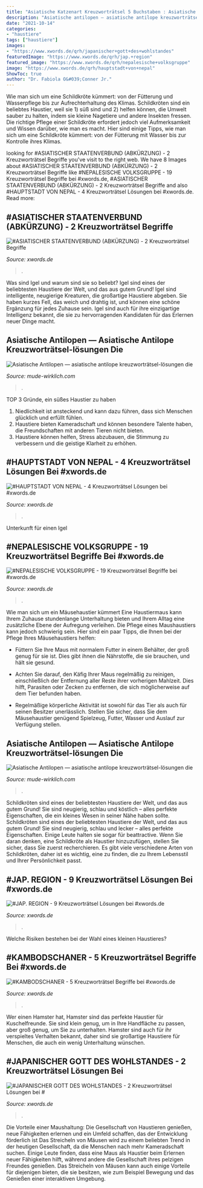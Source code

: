 ```yaml
---
title: "Asiatische Katzenart Kreuzworträtsel 5 Buchstaben : Asiatische Antilopen — Asiatische Antilope Kreuzworträtsel-lösungen Die"
description: "Asiatische antilopen — asiatische antilope kreuzworträtsel-lösungen die"
date: "2021-10-14"
categories:
- "haustiere"
tags: ["haustiere"]
images:
- "https://www.xwords.de/qrh/japanischer+gott+des+wohlstandes"
featuredImage: "https://www.xwords.de/qrh/jap.+region"
featured_image: "https://www.xwords.de/qrh/nepalesische+volksgruppe"
image: "https://www.xwords.de/qrh/hauptstadt+von+nepal"
ShowToc: true
author: "Dr. Fabiola O&#039;Conner Jr."
---
```



Wie man sich um eine Schildkröte kümmert: von der Fütterung und Wasserpflege bis zur Aufrechterhaltung des Klimas.
Schildkröten sind ein beliebtes Haustier, weil sie 1) süß sind und 2) helfen können, die Umwelt sauber zu halten, indem sie kleine Nagetiere und andere Insekten fressen. Die richtige Pflege einer Schildkröte erfordert jedoch viel Aufmerksamkeit und Wissen darüber, wie man es macht. Hier sind einige Tipps, wie man sich um eine Schildkröte kümmert: von der Fütterung mit Wasser bis zur Kontrolle ihres Klimas.

	

		
looking for #ASIATISCHER STAATENVERBUND (ABKÜRZUNG) - 2 Kreuzworträtsel Begriffe you've visit to the right web. We have 8 Images about #ASIATISCHER STAATENVERBUND (ABKÜRZUNG) - 2 Kreuzworträtsel Begriffe like #NEPALESISCHE VOLKSGRUPPE - 19 Kreuzworträtsel Begriffe bei #xwords.de, #ASIATISCHER STAATENVERBUND (ABKÜRZUNG) - 2 Kreuzworträtsel Begriffe and also #HAUPTSTADT VON NEPAL - 4 Kreuzworträtsel Lösungen bei #xwords.de. Read more:
		
    
## #ASIATISCHER STAATENVERBUND (ABKÜRZUNG) - 2 Kreuzworträtsel Begriffe

<img loading=lazy src="https://www.xwords.de/qrh/asiatischer+staatenverbund+(abkürzung)" onerror="this.onerror=null;this.src='https://tse1.mm.bing.net/th?id=OIP.Zt6eQBxCZzxJ_EnWv58SmQHaHa&amp;pid=15.1';" alt="#ASIATISCHER STAATENVERBUND (ABKÜRZUNG) - 2 Kreuzworträtsel Begriffe">

_Source: xwords.de_

>. 

	

Was sind Igel und warum sind sie so beliebt?
Igel sind eines der beliebtesten Haustiere der Welt, und das aus gutem Grund! Igel sind intelligente, neugierige Kreaturen, die großartige Haustiere abgeben. Sie haben kurzes Fell, das weich und drahtig ist, und können eine schöne Ergänzung für jedes Zuhause sein. Igel sind auch für ihre einzigartige Intelligenz bekannt, die sie zu hervorragenden Kandidaten für das Erlernen neuer Dinge macht.

    
## Asiatische Antilopen — Asiatische Antilope Kreuzworträtsel-lösungen Die

<img loading=lazy src="https://mude-wirklich.com/pas/AVSJXaNFRTfemZD22DHkNAHaE8.jpg" onerror="this.onerror=null;this.src='https://tse1.mm.bing.net/th?id=OIP.zf8du-c4TYFyNsfKGGSzkgAAAA&amp;pid=15.1';" alt="Asiatische Antilopen — asiatische antilope kreuzworträtsel-lösungen die">

_Source: mude-wirklich.com_

>. 

	

TOP 3 Gründe, ein süßes Haustier zu haben
1. Niedlichkeit ist ansteckend und kann dazu führen, dass sich Menschen glücklich und erfüllt fühlen.
2. Haustiere bieten Kameradschaft und können besondere Talente haben, die Freundschaften mit anderen Tieren nicht bieten.
3. Haustiere können helfen, Stress abzubauen, die Stimmung zu verbessern und die geistige Klarheit zu erhöhen.

    
## #HAUPTSTADT VON NEPAL - 4 Kreuzworträtsel Lösungen Bei #xwords.de

<img loading=lazy src="https://www.xwords.de/qrh/hauptstadt+von+nepal" onerror="this.onerror=null;this.src='https://tse4.mm.bing.net/th?id=OIP.76Q08uX8V4yANcbjNOdFLwHaHa&amp;pid=15.1';" alt="#HAUPTSTADT VON NEPAL - 4 Kreuzworträtsel Lösungen bei #xwords.de">

_Source: xwords.de_

>. 

	

Unterkunft für einen Igel

    
## #NEPALESISCHE VOLKSGRUPPE - 19 Kreuzworträtsel Begriffe Bei #xwords.de

<img loading=lazy src="https://www.xwords.de/qrh/nepalesische+volksgruppe" onerror="this.onerror=null;this.src='https://tse1.mm.bing.net/th?id=OIP.56uvDDW3BqjMSzR5ZWuBewHaHa&amp;pid=15.1';" alt="#NEPALESISCHE VOLKSGRUPPE - 19 Kreuzworträtsel Begriffe bei #xwords.de">

_Source: xwords.de_

>. 

	

Wie man sich um ein Mäusehaustier kümmert
Eine Haustiermaus kann Ihrem Zuhause stundenlange Unterhaltung bieten und Ihrem Alltag eine zusätzliche Ebene der Aufregung verleihen. Die Pflege eines Maushaustiers kann jedoch schwierig sein. Hier sind ein paar Tipps, die Ihnen bei der Pflege Ihres Mäusehaustiers helfen:
- Füttern Sie Ihre Maus mit normalem Futter in einem Behälter, der groß genug für sie ist. Dies gibt ihnen die Nährstoffe, die sie brauchen, und hält sie gesund.

- Achten Sie darauf, den Käfig Ihrer Maus regelmäßig zu reinigen, einschließlich der Entfernung aller Reste ihrer vorherigen Mahlzeit. Dies hilft, Parasiten oder Zecken zu entfernen, die sich möglicherweise auf dem Tier befunden haben.

- Regelmäßige körperliche Aktivität ist sowohl für das Tier als auch für seinen Besitzer unerlässlich. Stellen Sie sicher, dass Sie dem Mäusehaustier genügend Spielzeug, Futter, Wasser und Auslauf zur Verfügung stellen.

    
## Asiatische Antilopen — Asiatische Antilope Kreuzworträtsel-lösungen Die

<img loading=lazy src="https://mude-wirklich.com/pas/31YPdRaxvvyge3TTZgSUFwAAAA.jpg" onerror="this.onerror=null;this.src='https://tse2.mm.bing.net/th?id=OIP.Hu-ROaJ7j1KbKDikugsJbQAAAA&amp;pid=15.1';" alt="Asiatische Antilopen — asiatische antilope kreuzworträtsel-lösungen die">

_Source: mude-wirklich.com_

>. 

	

Schildkröten sind eines der beliebtesten Haustiere der Welt, und das aus gutem Grund! Sie sind neugierig, schlau und köstlich – alles perfekte Eigenschaften, die ein kleines Wesen in seiner Nähe haben sollte.
Schildkröten sind eines der beliebtesten Haustiere der Welt, und das aus gutem Grund! Sie sind neugierig, schlau und lecker – alles perfekte Eigenschaften. Einige Leute halten sie sogar für beattractive. Wenn Sie daran denken, eine Schildkröte als Haustier hinzuzufügen, stellen Sie sicher, dass Sie zuerst recherchieren. Es gibt viele verschiedene Arten von Schildkröten, daher ist es wichtig, eine zu finden, die zu Ihrem Lebensstil und Ihrer Persönlichkeit passt.

    
## #JAP. REGION - 9 Kreuzworträtsel Lösungen Bei #xwords.de

<img loading=lazy src="https://www.xwords.de/qrh/jap.+region" onerror="this.onerror=null;this.src='https://tse3.mm.bing.net/th?id=OIP.bp1o14AzgyJf82rxZGVYLQHaHa&amp;pid=15.1';" alt="#JAP. REGION - 9 Kreuzworträtsel Lösungen bei #xwords.de">

_Source: xwords.de_

>. 

	

Welche Risiken bestehen bei der Wahl eines kleinen Haustieres?

    
## #KAMBODSCHANER - 5 Kreuzworträtsel Begriffe Bei #xwords.de

<img loading=lazy src="https://www.xwords.de/qrh/kambodschaner" onerror="this.onerror=null;this.src='https://tse2.mm.bing.net/th?id=OIP.lAsXgikSf_oWYQnL3l0QsAHaHa&amp;pid=15.1';" alt="#KAMBODSCHANER - 5 Kreuzworträtsel Begriffe bei #xwords.de">

_Source: xwords.de_

>. 

	

Wer einen Hamster hat,
Hamster sind das perfekte Haustier für Kuschelfreunde. Sie sind klein genug, um in Ihre Handfläche zu passen, aber groß genug, um Sie zu unterhalten. Hamster sind auch für ihr verspieltes Verhalten bekannt, daher sind sie großartige Haustiere für Menschen, die auch ein wenig Unterhaltung wünschen.

    
## #JAPANISCHER GOTT DES WOHLSTANDES - 2 Kreuzworträtsel Lösungen Bei #

<img loading=lazy src="https://www.xwords.de/qrh/japanischer+gott+des+wohlstandes" onerror="this.onerror=null;this.src='https://tse3.mm.bing.net/th?id=OIP.OT-fGkXUKZ5NrgF4DgGt7gHaHa&amp;pid=15.1';" alt="#JAPANISCHER GOTT DES WOHLSTANDES - 2 Kreuzworträtsel Lösungen bei #">

_Source: xwords.de_

>. 

	

Die Vorteile einer Maushaltung: Die Gesellschaft von Haustieren genießen, neue Fähigkeiten erlernen und ein Umfeld schaffen, das der Entwicklung förderlich ist
Das Streicheln von Mäusen wird zu einem beliebten Trend in der heutigen Gesellschaft, da die Menschen nach mehr Kameradschaft suchen. Einige Leute finden, dass eine Maus als Haustier beim Erlernen neuer Fähigkeiten hilft, während andere die Gesellschaft ihres pelzigen Freundes genießen. Das Streicheln von Mäusen kann auch einige Vorteile für diejenigen bieten, die sie besitzen, wie zum Beispiel Bewegung und das Genießen einer interaktiven Umgebung.

